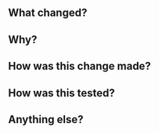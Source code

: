 ## What changed?
<!-- Provide a general summary of changes -->
<!-- Include screenshots or video recordings if appropriate -->
<!-- Fixes #(issue) -->

## Why?
<!-- Explain the rationale behind this change -->

## How was this change made?
<!-- Draw attention to significant design or process decisions -->

## How was this tested?
<!-- Describe how you tested your changes -->

## Anything else?
<!-- Include WIP notes, follow-ups, or other to-dos -->